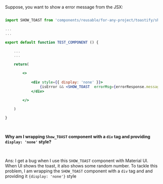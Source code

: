 

Suppose, you want to show a error message from the JSX:

```jsx

import SHOW_TOAST from 'components/reusable/for-any-project/toastify/show-toast';

...
...

export default function TEST_COMPONENT () {

    ...
    ...

    return(

        <>
    
            <div style={{ display: 'none' }}>
                {isError && <SHOW_TOAST  errorMsg={errorResponse.message}/>}
            </div>
            
        </>

    )

}
```

&nbsp;

**Why am I wrapping `Show_TOAST` component with a `div` tag and providing `display: 'none'` style?**

&nbsp;

Ans: I get a bug when I use this `SHOW_TOAST` component with Material UI.  When UI shows the toast, it also shows some random number. To tackle this problem, I am wrapping the `SHOW_TOAST` component with a `div` tag and and providing it `{display: 'none'}` style 
